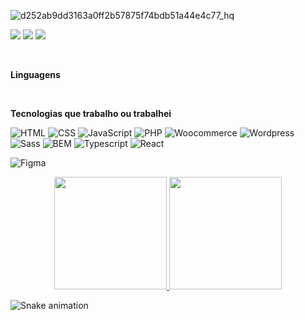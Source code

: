 ![d252ab9dd3163a0ff2b57875f74bdb51a44e4c77_hq](https://pa1.narvii.com/6490/d252ab9dd3163a0ff2b57875f74bdb51a44e4c77_hq.gif)

<p align="left">
  <a href="https://www.instagram.com/david1.jpg/" alt="Instagram">
  <img src="https://img.shields.io/badge/-Instagram-DF0174?style=for-the-badge&logo=instagram&logoColor=white&link=https://www.instagram.com/david1.jpg/"/></a>
  
  <a href="https://www.linkedin.com/in/davidrappa1" alt="Linkedin">
  <img src="https://img.shields.io/badge/-Linkedin-0e76a8?style=for-the-badge&logo=Linkedin&logoColor=white&link=https://www.linkedin.com/in/davidrappa1" /></a>

  <a href="https://www.facebook.com/davidcristianRX/" alt="Facebook">
  <img src="https://img.shields.io/badge/-Facebook-3b5998?style=for-the-badge&logo=facebook&logoColor=white&link=https://www.facebook.com/davidcristianRX/"/></a>
</p>

<br>

**Linguagens**



<br>

**Tecnologias que trabalho ou trabalhei**

![HTML](https://img.shields.io/badge/-HTML-494649?logo=HTML5&style=for-the-badge)
![CSS](https://img.shields.io/badge/-CSS-494649?logo=CSS3&style=for-the-badge)
![JavaScript](https://img.shields.io/badge/-JavaScript-494649?logo=JavaScript&style=for-the-badge)
![PHP](https://img.shields.io/badge/-PHP-494649?logo=PHP&style=for-the-badge)
![Woocommerce](https://img.shields.io/badge/-Woocommerce-494649?logo=Woocommerce&style=for-the-badge)
![Wordpress](https://img.shields.io/badge/-Wordpress-494649?logo=Wordpress&style=for-the-badge)
![Sass](https://img.shields.io/badge/-Sass-494649?logo=Sass&style=for-the-badge)
![BEM](https://img.shields.io/badge/-BEM-494649?logo=BEM&style=for-the-badge)
![Typescript](https://img.shields.io/badge/-Typescript-494649?logo=Typescript&style=for-the-badge)
![React](https://img.shields.io/badge/-React-494649?style=for-the-badge&logo=React)

![Figma](https://img.shields.io/badge/-Figma-494649?logo=Figma&style=for-the-badge)
<br>

<div align="center">
  <a href="https://github.com/davidrappa">
    <img height="180em" src="https://github-readme-stats.vercel.app/api?username=davidrappa&show_icons=true&theme=dracula&include_all_commits=true&count_private=true"/>
    <img height="180em" src="https://github-readme-stats.vercel.app/api/top-langs/?username=davidrappa&layout=compact&langs_count=7&theme=dracula"/>
   </a>
</div>

![Snake animation](https://github.com/davidrappa/davidrappa/blob/output/github-contribution-grid-snake.svg)
